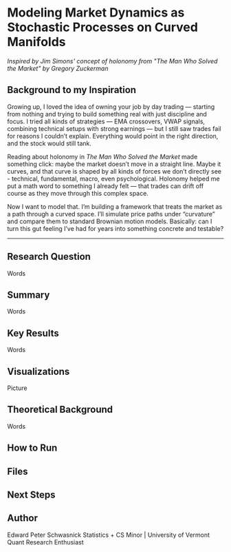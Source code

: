 # Modeling Market Dynamics as Stochastic Processes on Curved Manifolds
*Inspired by Jim Simons' concept of holonomy from "The Man Who Solved the Market" by Gregory Zuckerman*
## Background to my Inspiration
Growing up, I loved the idea of owning your job by day trading — starting from nothing and trying to build something real with just discipline and focus. I tried all kinds of strategies — EMA crossovers, VWAP signals, combining technical setups with strong earnings — but I still saw trades fail for reasons I couldn’t explain. Everything would point in the right direction, and the stock would still tank.

Reading about holonomy in *The Man Who Solved the Market* made something click: maybe the market doesn’t move in a straight line. Maybe it curves, and that curve is shaped by all kinds of forces we don’t directly see - technical, fundamental, macro, even psychological. Holonomy helped me put a math word to something I already felt — that trades can drift off course as they move through this complex space.

Now I want to model that. I’m building a framework that treats the market as a path through a curved space. I’ll simulate price paths under “curvature” and compare them to standard Brownian motion models. Basically: can I turn this gut feeling I’ve had for years into something concrete and testable?

---

## Research Question
Words

## Summary
Words

## Key Results
Words

## Visualizations
Picture

## Theoretical Background
Words

## How to Run

## Files

## Next Steps

## Author
Edward Peter Schwasnick
Statistics + CS Minor | University of Vermont
Quant Research Enthusiast
